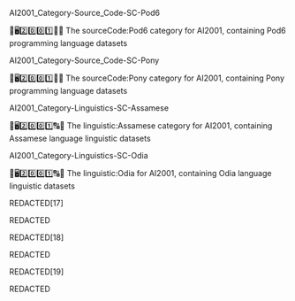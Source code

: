 
AI2001_Category-Source_Code-SC-Pod6

🧠️🖥️2️⃣️0️⃣️0️⃣️1️⃣️💾️📜️ The sourceCode:Pod6 category for AI2001, containing Pod6 programming language datasets

AI2001_Category-Source_Code-SC-Pony

🧠️🖥️2️⃣️0️⃣️0️⃣️1️⃣️💾️📜️ The sourceCode:Pony category for AI2001, containing Pony programming language datasets

AI2001_Category-Linguistics-SC-Assamese

🧠️🖥️2️⃣️0️⃣️0️⃣️1️⃣️🔠️🔢️ The linguistic:Assamese category for AI2001, containing Assamese language linguistic datasets

AI2001_Category-Linguistics-SC-Odia

🧠️🖥️2️⃣️0️⃣️0️⃣️1️⃣️🔠️🔢️ The linguistic:Odia for AI2001, containing Odia language linguistic datasets

REDACTED[17]

REDACTED

REDACTED[18]

REDACTED

REDACTED[19]

REDACTED

